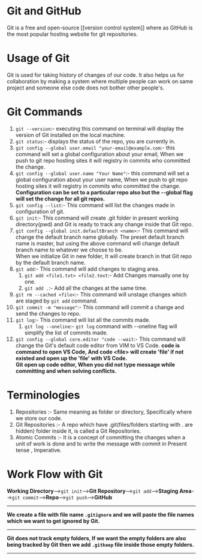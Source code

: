 # Git and GitHub
Git is a free and open-source [[version control system]] where as GitHub is the most popular hosting website for git repositories.
# Usage of Git
Git is used for taking history of changes of our code. It also helps us for collaboration by making a system where multiple people can work on same project and someone else code does not bother other people's.
# Git Commands
1. `git --version`:- executing this command on terminal will display the version of Git installed on the local machine.
2. `git status`:- displays the status of the repo, you are currently in.
3. `git config --global user.email "your-email@example.com`:- this command will set a global configuration about your email, When we push to git repo hosting sites it will registry in commits who committed the change.
4. `git config --global user.name "Your Name"`:- this command will set a global configuration about your user name, When we push to git repo hosting sites it will registry in commits who committed the change.
	**Configuration can be set to a particular repo also but the --global flag will set the change for all git repos.**
5. `git config --list`:- This command will list the changes made in configuration of git.
6. `git init`:- This command will create .git folder in present working directory(pwd) and Git is ready to track any change inside that Git repo.
7. `git config --global init.defaultBranch <name>`:- This command will change the default branch name globally.
	The preset default branch name is master, but using the above command will change default branch name to whatever we choose to be.  
	When we initialize Git in new folder, It will create branch in that Git repo by the default branch name.
8. `git add`:- This command will add changes to staging area.
	1. `git add <file1.txt> <file2.text`:- Add Changes manually one by one.
	2. `git add .`:- Add all the changes at the same time.
9. `git rm --cached <file>`:- This command will unstage changes which are staged by `git add` command.
10. `git commit -m "message"`:- This command will commit a change and send the changes to repo.
11. `git log`:- This command will list all the commits made.
	1. `git log --oneline`:- `git log` command with --oneline flag will simplify the list of commits made.
12. `git config --global core.editor "code --wait`:- This command will change the Git's default code editor from VIM to VS Code.
	**code is command to open VS Code, And code \<file\> will create 'file' if not existed and open up the 'file' with VS Code.**  
	**Git open up code editor, When you did not type message while committing and when solving conflicts.**
# Terminologies
1. Repositories :- Same meaning as folder or directory, Specifically where we store our code.
2. Git Repositories :- A repo which have .git(files/folders starting with . are hidden) folder inside it, is called a Git Repositories.
3. Atomic Commits :- It is a concept of committing the changes when a unit of work is done and to write the message with commit in Present tense , Imperative.
# Work Flow with Git
**Working Directory**-->`git init`-->**Git Repository**-->`git add`-->**Staging Area**-->`git commit`-->**Repo**-->`git push`-->**GitHub**
****
**We create a file with file name `.gitignore` and we will paste the file names which we want to get ignored by Git.**
****
**Git does not track empty folders, If we want the empty folders are also being tracked by Git then we add `.gitkeep` file inside those empty folders.**
****
